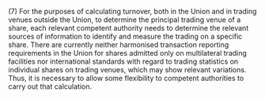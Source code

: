 (7) For the purposes of calculating turnover, both in the Union and in trading venues outside the Union, to determine the principal trading venue of a share, each relevant competent authority needs to determine the relevant sources of information to identify and measure the trading on a specific share. There are currently neither harmonised transaction reporting requirements in the Union for shares admitted only on multilateral trading facilities nor international standards with regard to trading statistics on individual shares on trading venues, which may show relevant variations. Thus, it is necessary to allow some flexibility to competent authorities to carry out that calculation.